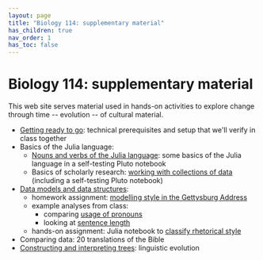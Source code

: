 ```yaml
---
layout: page
title: "Biology 114: supplementary material"
has_children: true
nav_order: 1
has_toc: false
---
```


# Biology 114: supplementary material

This web site serves material used in hands-on activities to explore change through time -- evolution -- of cultural material.

- [Getting ready to go](./prereqs/): technical prerequisites and setup that we'll verify in class together
- Basics of the Julia language:
    - [Nouns and verbs of the Julia language](./julia/nouns-verbs/): some basics of the Julia language in a self-testing Pluto notebook
    - Basics of scholarly research: [working with collections of data](./julia/collections/) (including a self-testing Pluto notebook)
- [Data models and data structures](./gettysburg/): 
    - homework assignment: [modelling style in the Gettysburg Address](../gettysburg/hw/)
    - example analyses from class:
        - comparing [usage of pronouns](./notebooks/pronouns.jl.html)
        - looking at [sentence length](./notebooks/sentences.jl.html)
    - hands-on assignment: Julia notebook to [classify rhetorical style](./gettysburg/assignment1.jl.html)
- Comparing data: 20 translations of the Bible
- [Constructing and interpreting trees](./languages/): linguistic evolution